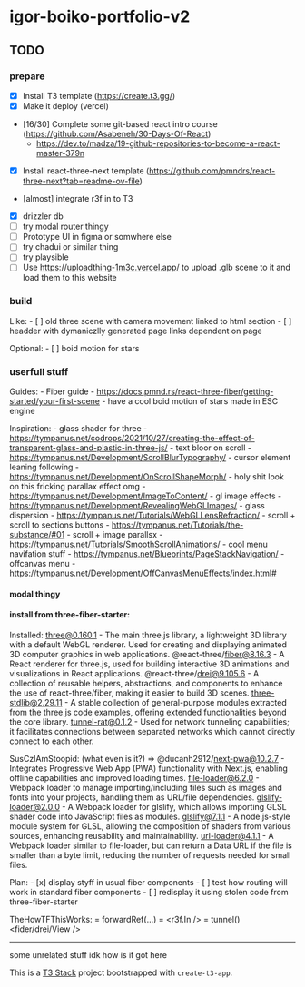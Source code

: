 # igor-boiko-portfolio-v2

## TODO

### prepare

- [x] Install T3 template (https://create.t3.gg/)
- [x] Make it deploy (vercel)
- [16/30] Complete some git-based react intro course (https://github.com/Asabeneh/30-Days-Of-React)
    - https://dev.to/madza/19-github-repositories-to-become-a-react-master-379n
- [x] Install react-three-next template (https://github.com/pmndrs/react-three-next?tab=readme-ov-file)
- [almost] integrate r3f in to T3
- [x] drizzler db
- [ ] try modal router thingy
- [ ] Prototype UI in figma or somwhere else
- [ ] try chadui or similar thing
- [ ] try playsible
- [ ] Use https://uploadthing-1m3c.vercel.app/ to upload .glb scene to it and load them to this website

### build

Like:
    - [ ] old three scene with camera movement linked to html section
    - [ ] headder with dymaniczlly generated page links dependent on page

Optional:
    - [ ] boid motion for stars



### userfull stuff

Guides:
    - Fiber guide - https://docs.pmnd.rs/react-three-fiber/getting-started/your-first-scene
    - have a cool boid motion of stars made in ESC engine

Inspiration:
    - glass shader for three - https://tympanus.net/codrops/2021/10/27/creating-the-effect-of-transparent-glass-and-plastic-in-three-js/
    - text bloor on scroll - https://tympanus.net/Development/ScrollBlurTypography/
    - cursor element leaning following - https://tympanus.net/Development/OnScrollShapeMorph/ 
    - holy shit look on this fricking parallax effect omg - https://tympanus.net/Development/ImageToContent/
    - gl image effects - https://tympanus.net/Development/RevealingWebGLImages/
    - glass dispersion - https://tympanus.net/Tutorials/WebGLLensRefraction/
    - scroll + scroll to sections buttons - https://tympanus.net/Tutorials/the-substance/#01
    - scroll + image parallsx - https://tympanus.net/Tutorials/SmoothScrollAnimations/
    - cool menu navifation stuff - https://tympanus.net/Blueprints/PageStackNavigation/
    - offcanvas menu - https://tympanus.net/Development/OffCanvasMenuEffects/index.html#


#### modal thingy








#### install from three-fiber-starter:

Installed:
    three@0.160.1 - The main three.js library, a lightweight 3D library with a default WebGL renderer. Used for creating and displaying animated 3D computer graphics in web applications.
    @react-three/fiber@8.16.3 - A React renderer for three.js, used for building interactive 3D animations and visualizations in React applications.
    @react-three/drei@9.105.6 - A collection of reusable helpers, abstractions, and components to enhance the use of react-three/fiber, making it easier to build 3D scenes.
    three-stdlib@2.29.11 - A stable collection of general-purpose modules extracted from the three.js code examples, offering extended functionalities beyond the core library.
    tunnel-rat@0.1.2 - Used for network tunneling capabilities; it facilitates connections between separated networks which cannot directly connect to each other.

SusCzIAmStoopid:
    (what even is it?) => @ducanh2912/next-pwa@10.2.7 - Integrates Progressive Web App (PWA) functionality with Next.js, enabling offline capabilities and improved loading times.
    file-loader@6.2.0 - Webpack loader to manage importing/including files such as images and fonts into your projects, handling them as URL/file dependencies.
    glslify-loader@2.0.0 - A Webpack loader for glslify, which allows importing GLSL shader code into JavaScript files as modules.
    glslify@7.1.1 - A node.js-style module system for GLSL, allowing the composition of shaders from various sources, enhancing reusability and maintainability.
    url-loader@4.1.1 - A Webpack loader similar to file-loader, but can return a Data URL if the file is smaller than a byte limit, reducing the number of requests needed for small files.

Plan:
    - [x] display styff in usual fiber components
    - [ ] test how routing will work in standard fiber components
    - [ ] redisplay it using stolen code from three-fiber-starter

TheHowTFThisWorks:
    <View /> = forwardRef(...)
        <Three /> = <r3f.In /> = tunnel()
            <fider/drei/View />     







---

some unrelated stuff idk how is it got here


This is a [T3 Stack](https://create.t3.gg/) project bootstrapped with `create-t3-app`.

